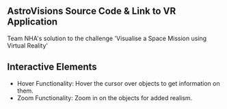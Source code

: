 ## AstroVisions Source Code & Link to VR Application

Team NHA's solution to the challenge 'Visualise a Space Mission using Virtual Reality'

## Interactive Elements
- Hover Functionality: Hover the cursor over objects to get information on them.
- Zoom Functionality: Zoom in on the objects for added realism.
